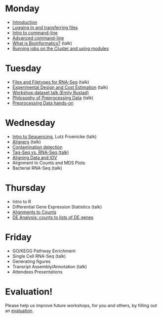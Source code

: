 Monday
=======

* [Introduction](monday/Introduction.pdf)
* [Logging In and transferring files](monday/logging-in)
* [Intro to command-line](monday/intro)
* [Advanced command-line](monday/advanced-command-line)
* [What is Bioinformatics?](monday/What_is_Bioinformatics.pdf) (talk)
* [Running jobs on the Cluster and using modules](monday/cluster)


Tuesday
=======

* [Files and Filetypes for RNA-Seq](tuesday/filetypes) (talk)
* [Experimental Design and Cost Estimation](tuesday/ExperimentalDesign.pdf) (talk)
* [Workshop dataset talk (Emily Rustad)](tuesday/Emily-RNA-seq_data.pdf)
* [Philosophy of Preprocessing Data](tuesday/Preprocessing.pdf) (talk)
* [Preprocessing Data hands-on](tuesday/preproc)


Wednesday
==========

* [Intro to Sequencing](wednesday/Bioinformatics_Workshop_2017_RNA_s_o_Sequencing.pdf), Lutz Froenicke (talk)
* [Aligners](wednesday/aligners) (talk)
* [Contamination detection](wednesday/contamination)
* [Tag-Seq vs. RNA-Seq (talk)](wednesday/TagSeqVSRnaSeq.pdf)
* [Aligning Data and IGV](wednesday/alignment)
* Alignment to Counts and MDS Plots
* Bacterial RNA-Seq (talk)


Thursday
==========

* Intro to R
* Differential Gene Expression Statistics (talk)
* [Alignments to Counts](thursday/counts)
* [DE Analysis: counts to lists of DE genes](thursday/de-analysis.md)


Friday
=======

* GO/KEGG Pathway Enrichment
* Single Cell RNA-Seq (talk)
* Generating figures
* Transript Assembly/Annotation (talk)
* Attendees Presentations

Evaluation!
============

Please help us improve future workshops, for you and others, by filling out an [evaluation](https://goo.gl/forms/uwl2MGV1xMLUkHh42).





